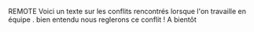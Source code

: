 REMOTE
Voici un texte sur les conflits rencontrés lorsque l'on travaille en équipe .
bien entendu nous reglerons ce conflit !
A bientôt
